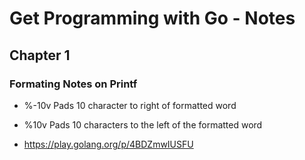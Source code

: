 # Get Programming with Go - Notes

## Chapter 1

### Formating Notes on Printf
 - %-10v Pads 10 character to right of formatted word
 - %10v Pads 10 characters to the left of the formatted word

 - https://play.golang.org/p/4BDZmwIUSFU
